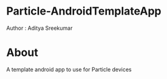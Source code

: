 # Particle-AndroidTemplateApp

Author : Aditya Sreekumar

# About
A template android app to use for Particle devices

